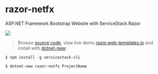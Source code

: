 # razor-netfx

ASP.NET Framework Bootstrap Website with ServiceStack.Razor

[![](https://raw.githubusercontent.com/ServiceStack/Assets/master/csharp-templates/razormvc.png)](http://razor.web-templates.io/)

> Browse [source code](https://github.com/NetFrameworkTemplates/razor-netfx), view live demo [razor.web-templates.io](http://razor.web-templates.io) and install with [dotnet-new](http://docs.servicestack.net/dotnet-new):

    $ npm install -g servicestack-cli

    $ dotnet-new razor-netfx ProjectName

